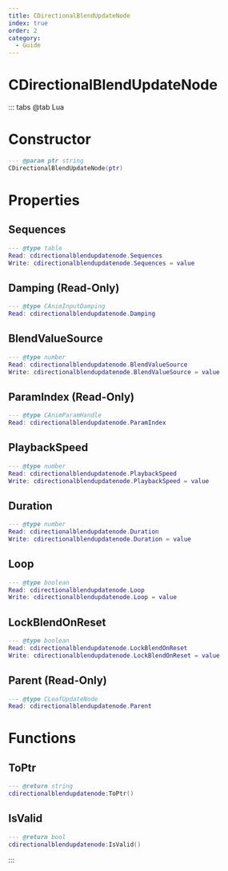 ```yaml
---
title: CDirectionalBlendUpdateNode
index: true
order: 2
category:
  - Guide
---
```


# CDirectionalBlendUpdateNode

::: tabs
@tab Lua
# Constructor
```lua
--- @param ptr string
CDirectionalBlendUpdateNode(ptr)
```
# Properties
## Sequences 
```lua
--- @type table
Read: cdirectionalblendupdatenode.Sequences
Write: cdirectionalblendupdatenode.Sequences = value
```
## Damping (Read-Only)
```lua
--- @type CAnimInputDamping
Read: cdirectionalblendupdatenode.Damping
```
## BlendValueSource 
```lua
--- @type number
Read: cdirectionalblendupdatenode.BlendValueSource
Write: cdirectionalblendupdatenode.BlendValueSource = value
```
## ParamIndex (Read-Only)
```lua
--- @type CAnimParamHandle
Read: cdirectionalblendupdatenode.ParamIndex
```
## PlaybackSpeed 
```lua
--- @type number
Read: cdirectionalblendupdatenode.PlaybackSpeed
Write: cdirectionalblendupdatenode.PlaybackSpeed = value
```
## Duration 
```lua
--- @type number
Read: cdirectionalblendupdatenode.Duration
Write: cdirectionalblendupdatenode.Duration = value
```
## Loop 
```lua
--- @type boolean
Read: cdirectionalblendupdatenode.Loop
Write: cdirectionalblendupdatenode.Loop = value
```
## LockBlendOnReset 
```lua
--- @type boolean
Read: cdirectionalblendupdatenode.LockBlendOnReset
Write: cdirectionalblendupdatenode.LockBlendOnReset = value
```
## Parent (Read-Only)
```lua
--- @type CLeafUpdateNode
Read: cdirectionalblendupdatenode.Parent
```
# Functions
## ToPtr
```lua
--- @return string
cdirectionalblendupdatenode:ToPtr()
```
## IsValid
```lua
--- @return bool
cdirectionalblendupdatenode:IsValid()
```

:::